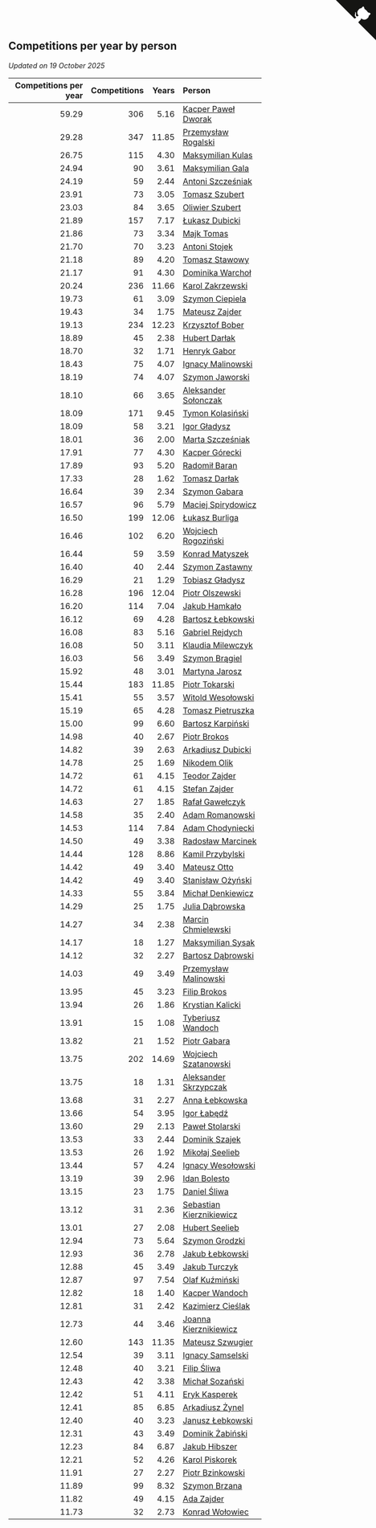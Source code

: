 ## Competitions per year by person

*Updated on 19 October 2025*

| Competitions per year | Competitions | Years | Person |
| ---: | ---: | ---: | :--- |
| 59.29 | 306 | 5.16 | [Kacper Paweł Dworak](https://www.worldcubeassociation.org/persons/2020DWOR01) |
| 29.28 | 347 | 11.85 | [Przemysław Rogalski](https://www.worldcubeassociation.org/persons/2013ROGA02) |
| 26.75 | 115 | 4.30 | [Maksymilian Kulas](https://www.worldcubeassociation.org/persons/2021KULA02) |
| 24.94 | 90 | 3.61 | [Maksymilian Gala](https://www.worldcubeassociation.org/persons/2022GALA01) |
| 24.19 | 59 | 2.44 | [Antoni Szcześniak](https://www.worldcubeassociation.org/persons/2023SZCZ04) |
| 23.91 | 73 | 3.05 | [Tomasz Szubert](https://www.worldcubeassociation.org/persons/2022SZUB02) |
| 23.03 | 84 | 3.65 | [Oliwier Szubert](https://www.worldcubeassociation.org/persons/2022SZUB01) |
| 21.89 | 157 | 7.17 | [Łukasz Dubicki](https://www.worldcubeassociation.org/persons/2018DUBI01) |
| 21.86 | 73 | 3.34 | [Majk Tomas](https://www.worldcubeassociation.org/persons/2022TOMA05) |
| 21.70 | 70 | 3.23 | [Antoni Stojek](https://www.worldcubeassociation.org/persons/2022STOJ03) |
| 21.18 | 89 | 4.20 | [Tomasz Stawowy](https://www.worldcubeassociation.org/persons/2021STAW01) |
| 21.17 | 91 | 4.30 | [Dominika Warchoł](https://www.worldcubeassociation.org/persons/2021WARC01) |
| 20.24 | 236 | 11.66 | [Karol Zakrzewski](https://www.worldcubeassociation.org/persons/2014ZAKR01) |
| 19.73 | 61 | 3.09 | [Szymon Ciepiela](https://www.worldcubeassociation.org/persons/2022CIEP01) |
| 19.43 | 34 | 1.75 | [Mateusz Zajder](https://www.worldcubeassociation.org/persons/2024ZAJD01) |
| 19.13 | 234 | 12.23 | [Krzysztof Bober](https://www.worldcubeassociation.org/persons/2013BOBE01) |
| 18.89 | 45 | 2.38 | [Hubert Darłak](https://www.worldcubeassociation.org/persons/2023DARL03) |
| 18.70 | 32 | 1.71 | [Henryk Gabor](https://www.worldcubeassociation.org/persons/2024GABO02) |
| 18.43 | 75 | 4.07 | [Ignacy Malinowski](https://www.worldcubeassociation.org/persons/2021MALI02) |
| 18.19 | 74 | 4.07 | [Szymon Jaworski](https://www.worldcubeassociation.org/persons/2021JAWO01) |
| 18.10 | 66 | 3.65 | [Aleksander Sołonczak](https://www.worldcubeassociation.org/persons/2022SOLO01) |
| 18.09 | 171 | 9.45 | [Tymon Kolasiński](https://www.worldcubeassociation.org/persons/2016KOLA02) |
| 18.09 | 58 | 3.21 | [Igor Gładysz](https://www.worldcubeassociation.org/persons/2022GLAD01) |
| 18.01 | 36 | 2.00 | [Marta Szcześniak](https://www.worldcubeassociation.org/persons/2023SZCZ07) |
| 17.91 | 77 | 4.30 | [Kacper Górecki](https://www.worldcubeassociation.org/persons/2021GORE01) |
| 17.89 | 93 | 5.20 | [Radomił Baran](https://www.worldcubeassociation.org/persons/2020BARA02) |
| 17.33 | 28 | 1.62 | [Tomasz Darłak](https://www.worldcubeassociation.org/persons/2024DARL01) |
| 16.64 | 39 | 2.34 | [Szymon Gabara](https://www.worldcubeassociation.org/persons/2023GABA01) |
| 16.57 | 96 | 5.79 | [Maciej Spirydowicz](https://www.worldcubeassociation.org/persons/2020SPIR01) |
| 16.50 | 199 | 12.06 | [Łukasz Burliga](https://www.worldcubeassociation.org/persons/2013BURL01) |
| 16.46 | 102 | 6.20 | [Wojciech Rogoziński](https://www.worldcubeassociation.org/persons/2019ROGO04) |
| 16.44 | 59 | 3.59 | [Konrad Matyszek](https://www.worldcubeassociation.org/persons/2022MATY02) |
| 16.40 | 40 | 2.44 | [Szymon Zastawny](https://www.worldcubeassociation.org/persons/2023ZAST01) |
| 16.29 | 21 | 1.29 | [Tobiasz Gładysz](https://www.worldcubeassociation.org/persons/2024GLAD02) |
| 16.28 | 196 | 12.04 | [Piotr Olszewski](https://www.worldcubeassociation.org/persons/2013OLSZ02) |
| 16.20 | 114 | 7.04 | [Jakub Hamkało](https://www.worldcubeassociation.org/persons/2018HAMK01) |
| 16.12 | 69 | 4.28 | [Bartosz Łebkowski](https://www.worldcubeassociation.org/persons/2021LEBK01) |
| 16.08 | 83 | 5.16 | [Gabriel Rejdych](https://www.worldcubeassociation.org/persons/2020REJD01) |
| 16.08 | 50 | 3.11 | [Klaudia Milewczyk](https://www.worldcubeassociation.org/persons/2022MILE05) |
| 16.03 | 56 | 3.49 | [Szymon Brągiel](https://www.worldcubeassociation.org/persons/2022BRAG03) |
| 15.92 | 48 | 3.01 | [Martyna Jarosz](https://www.worldcubeassociation.org/persons/2022JARO01) |
| 15.44 | 183 | 11.85 | [Piotr Tokarski](https://www.worldcubeassociation.org/persons/2013TOKA01) |
| 15.41 | 55 | 3.57 | [Witold Wesołowski](https://www.worldcubeassociation.org/persons/2022WESO01) |
| 15.19 | 65 | 4.28 | [Tomasz Pietruszka](https://www.worldcubeassociation.org/persons/2021PIET01) |
| 15.00 | 99 | 6.60 | [Bartosz Karpiński](https://www.worldcubeassociation.org/persons/2019KARP03) |
| 14.98 | 40 | 2.67 | [Piotr Brokos](https://www.worldcubeassociation.org/persons/2023BROK01) |
| 14.82 | 39 | 2.63 | [Arkadiusz Dubicki](https://www.worldcubeassociation.org/persons/2023DUBI01) |
| 14.78 | 25 | 1.69 | [Nikodem Olik](https://www.worldcubeassociation.org/persons/2024OLIK01) |
| 14.72 | 61 | 4.15 | [Teodor Zajder](https://www.worldcubeassociation.org/persons/2021ZAJD03) |
| 14.72 | 61 | 4.15 | [Stefan Zajder](https://www.worldcubeassociation.org/persons/2021ZAJD02) |
| 14.63 | 27 | 1.85 | [Rafał Gawełczyk](https://www.worldcubeassociation.org/persons/2023GAWE01) |
| 14.58 | 35 | 2.40 | [Adam Romanowski](https://www.worldcubeassociation.org/persons/2023ROMA10) |
| 14.53 | 114 | 7.84 | [Adam Chodyniecki](https://www.worldcubeassociation.org/persons/2017CHOD02) |
| 14.50 | 49 | 3.38 | [Radosław Marcinek](https://www.worldcubeassociation.org/persons/2022MARC05) |
| 14.44 | 128 | 8.86 | [Kamil Przybylski](https://www.worldcubeassociation.org/persons/2016PRZY01) |
| 14.42 | 49 | 3.40 | [Mateusz Otto](https://www.worldcubeassociation.org/persons/2022OTTO01) |
| 14.42 | 49 | 3.40 | [Stanisław Ożyński](https://www.worldcubeassociation.org/persons/2022OZYN01) |
| 14.33 | 55 | 3.84 | [Michał Denkiewicz](https://www.worldcubeassociation.org/persons/2021DENK01) |
| 14.29 | 25 | 1.75 | [Julia Dąbrowska](https://www.worldcubeassociation.org/persons/2024DABR01) |
| 14.27 | 34 | 2.38 | [Marcin Chmielewski](https://www.worldcubeassociation.org/persons/2023CHMI01) |
| 14.17 | 18 | 1.27 | [Maksymilian Sysak](https://www.worldcubeassociation.org/persons/2024SYSA01) |
| 14.12 | 32 | 2.27 | [Bartosz Dąbrowski](https://www.worldcubeassociation.org/persons/2023DABR07) |
| 14.03 | 49 | 3.49 | [Przemysław Malinowski](https://www.worldcubeassociation.org/persons/2022MALI01) |
| 13.95 | 45 | 3.23 | [Filip Brokos](https://www.worldcubeassociation.org/persons/2022BROK03) |
| 13.94 | 26 | 1.86 | [Krystian Kalicki](https://www.worldcubeassociation.org/persons/2023KALI10) |
| 13.91 | 15 | 1.08 | [Tyberiusz Wandoch](https://www.worldcubeassociation.org/persons/2024WAND03) |
| 13.82 | 21 | 1.52 | [Piotr Gabara](https://www.worldcubeassociation.org/persons/2024GABA02) |
| 13.75 | 202 | 14.69 | [Wojciech Szatanowski](https://www.worldcubeassociation.org/persons/2011SZAT01) |
| 13.75 | 18 | 1.31 | [Aleksander Skrzypczak](https://www.worldcubeassociation.org/persons/2024SKRZ01) |
| 13.68 | 31 | 2.27 | [Anna Łebkowska](https://www.worldcubeassociation.org/persons/2023LEBK04) |
| 13.66 | 54 | 3.95 | [Igor Łabędź](https://www.worldcubeassociation.org/persons/2021LABE01) |
| 13.60 | 29 | 2.13 | [Paweł Stolarski](https://www.worldcubeassociation.org/persons/2023STOL04) |
| 13.53 | 33 | 2.44 | [Dominik Szajek](https://www.worldcubeassociation.org/persons/2023SZAJ01) |
| 13.53 | 26 | 1.92 | [Mikołaj Seelieb](https://www.worldcubeassociation.org/persons/2023SEEL04) |
| 13.44 | 57 | 4.24 | [Ignacy Wesołowski](https://www.worldcubeassociation.org/persons/2021WESO01) |
| 13.19 | 39 | 2.96 | [Idan Bolesto](https://www.worldcubeassociation.org/persons/2022BOLE01) |
| 13.15 | 23 | 1.75 | [Daniel Śliwa](https://www.worldcubeassociation.org/persons/2024SLIW01) |
| 13.12 | 31 | 2.36 | [Sebastian Kierznikiewicz](https://www.worldcubeassociation.org/persons/2023KIER02) |
| 13.01 | 27 | 2.08 | [Hubert Seelieb](https://www.worldcubeassociation.org/persons/2023SEEL02) |
| 12.94 | 73 | 5.64 | [Szymon Grodzki](https://www.worldcubeassociation.org/persons/2020GROD01) |
| 12.93 | 36 | 2.78 | [Jakub Łebkowski](https://www.worldcubeassociation.org/persons/2023LEBK01) |
| 12.88 | 45 | 3.49 | [Jakub Turczyk](https://www.worldcubeassociation.org/persons/2022TURC02) |
| 12.87 | 97 | 7.54 | [Olaf Kuźmiński](https://www.worldcubeassociation.org/persons/2018KUZM02) |
| 12.82 | 18 | 1.40 | [Kacper Wandoch](https://www.worldcubeassociation.org/persons/2024WAND01) |
| 12.81 | 31 | 2.42 | [Kazimierz Cieślak](https://www.worldcubeassociation.org/persons/2023CIES01) |
| 12.73 | 44 | 3.46 | [Joanna Kierznikiewicz](https://www.worldcubeassociation.org/persons/2022KIER01) |
| 12.60 | 143 | 11.35 | [Mateusz Szwugier](https://www.worldcubeassociation.org/persons/2014SZWU01) |
| 12.54 | 39 | 3.11 | [Ignacy Samselski](https://www.worldcubeassociation.org/persons/2022SAMS03) |
| 12.48 | 40 | 3.21 | [Filip Śliwa](https://www.worldcubeassociation.org/persons/2022SLIW01) |
| 12.43 | 42 | 3.38 | [Michał Sozański](https://www.worldcubeassociation.org/persons/2022SOZA02) |
| 12.42 | 51 | 4.11 | [Eryk Kasperek](https://www.worldcubeassociation.org/persons/2021KASP01) |
| 12.41 | 85 | 6.85 | [Arkadiusz Żynel](https://www.worldcubeassociation.org/persons/2018ZYNE01) |
| 12.40 | 40 | 3.23 | [Janusz Łebkowski](https://www.worldcubeassociation.org/persons/2022LEBK01) |
| 12.31 | 43 | 3.49 | [Dominik Żabiński](https://www.worldcubeassociation.org/persons/2022ZABI01) |
| 12.23 | 84 | 6.87 | [Jakub Hibszer](https://www.worldcubeassociation.org/persons/2018HIBS01) |
| 12.21 | 52 | 4.26 | [Karol Piskorek](https://www.worldcubeassociation.org/persons/2021PISK01) |
| 11.91 | 27 | 2.27 | [Piotr Bzinkowski](https://www.worldcubeassociation.org/persons/2023BZIN01) |
| 11.89 | 99 | 8.32 | [Szymon Brzana](https://www.worldcubeassociation.org/persons/2017BRZA01) |
| 11.82 | 49 | 4.15 | [Ada Zajder](https://www.worldcubeassociation.org/persons/2021ZAJD01) |
| 11.73 | 32 | 2.73 | [Konrad Wołowiec](https://www.worldcubeassociation.org/persons/2023WOLO01) |


<a href="https://github.com/maxidragon/wca_statistics_pl" class="github-corner" aria-label="View source on Github"><svg width="80" height="80" viewBox="0 0 250 250" style="fill:#151513; color:#fff; position: absolute; top: 0; border: 0; right: 0;" aria-hidden="true"><path d="M0,0 L115,115 L130,115 L142,142 L250,250 L250,0 Z"></path><path d="M128.3,109.0 C113.8,99.7 119.0,89.6 119.0,89.6 C122.0,82.7 120.5,78.6 120.5,78.6 C119.2,72.0 123.4,76.3 123.4,76.3 C127.3,80.9 125.5,87.3 125.5,87.3 C122.9,97.6 130.6,101.9 134.4,103.2" fill="currentColor" style="transform-origin: 130px 106px;" class="octo-arm"></path><path d="M115.0,115.0 C114.9,115.1 118.7,116.5 119.8,115.4 L133.7,101.6 C136.9,99.2 139.9,98.4 142.2,98.6 C133.8,88.0 127.5,74.4 143.8,58.0 C148.5,53.4 154.0,51.2 159.7,51.0 C160.3,49.4 163.2,43.6 171.4,40.1 C171.4,40.1 176.1,42.5 178.8,56.2 C183.1,58.6 187.2,61.8 190.9,65.4 C194.5,69.0 197.7,73.2 200.1,77.6 C213.8,80.2 216.3,84.9 216.3,84.9 C212.7,93.1 206.9,96.0 205.4,96.6 C205.1,102.4 203.0,107.8 198.3,112.5 C181.9,128.9 168.3,122.5 157.7,114.1 C157.9,116.9 156.7,120.9 152.7,124.9 L141.0,136.5 C139.8,137.7 141.6,141.9 141.8,141.8 Z" fill="currentColor" class="octo-body"></path></svg></a><style>.github-corner:hover .octo-arm{animation:octocat-wave 560ms ease-in-out}@keyframes octocat-wave{0%,100%{transform:rotate(0)}20%,60%{transform:rotate(-25deg)}40%,80%{transform:rotate(10deg)}}@media (max-width:500px){.github-corner:hover .octo-arm{animation:none}.github-corner .octo-arm{animation:octocat-wave 560ms ease-in-out}}</style>
